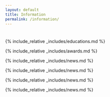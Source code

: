 ```yaml
---
layout: default
title: Information
permalink: /information/
---
```


<h1 id="information"></h1>

{% include_relative _includes/educations.md %}

{% include_relative _includes/awards.md %}

{% include_relative _includes/news.md %}

{% include_relative _includes/news.md %}

{% include_relative _includes/news.md %}

{% include_relative _includes/news.md %}
